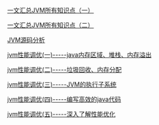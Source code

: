 [一文汇总JVM所有知识点（一）](https://juejin.cn/post/6934437504477036551)

[一文汇总JVM所有知识点（二）](https://juejin.cn/post/6934442263929946119)

[JVM源码分析](https://www.jianshu.com/nb/12554212)

[jvm性能调优(一)-----java内存区域、堆栈、内存溢出](https://www.cnblogs.com/alimayun/p/12319072.html)

[jvm性能调优(二)-----垃圾回收、内存分配](https://www.cnblogs.com/alimayun/p/12319222.html)

[jvm性能调优(三)-----JVM的执行子系统](https://www.cnblogs.com/alimayun/p/12329088.html)

[jvm性能调优(四)-----编写高效的java代码](https://www.cnblogs.com/alimayun/p/12342511.html)

[jvm性能调优(五)-----深入了解性能优化](https://www.cnblogs.com/alimayun/p/12352959.html)

[]()

[]()

[]()

[]()

[]()

[]()

[]()